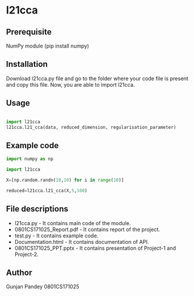 # l21cca

## Prerequisite

NumPy module (pip install numpy)

## Installation

Download l21cca.py file and go to the folder where your code file is present and 
copy this file. Now, you are able to import l21cca.


## Usage

```python

import l21cca
l21cca.l21_cca(data, reduced_dimension, regularisation_parameter)
```


## Example code

```python
import numpy as np

import l21cca

X=[np.random.randn(10,10) for i in range(10)]

reduced=l21cca.l21_cca(X,5,100)
```
## File descriptions
* l21cca.py - It contains main code of the module.
* 0801CS171025_Report.pdf - It contains report of the project.
* test.py - It contains example code.
* Documentation.html - It contains documentation of API.
* 0801CS171025_PPT.pptx - It contains presentation of Project-1 and Project-2. 

## Author
Gunjan Pandey
0801CS171025
